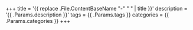 +++
title = '{{ replace .File.ContentBaseName "-" " " | title }}'
description = '{{ .Params.description }}'
tags = {{ .Params.tags }}
categories = {{ .Params.categories }}
+++
